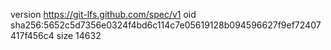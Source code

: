 version https://git-lfs.github.com/spec/v1
oid sha256:5652c5d7356e0324f4bd6c114c7e05619128b094596627f9ef72407417f456c4
size 14632
